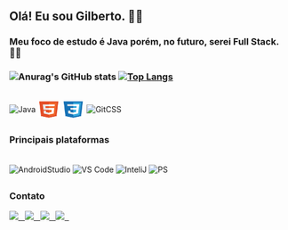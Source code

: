 ## Olá! Eu sou Gilberto. 🖖🏾

### Meu foco de estudo é Java porém, no futuro, serei Full Stack. 👨‍💻
<div>

### ![Anurag's GitHub stats](https://github-readme-stats.vercel.app/api?username=gnsf01&show_icons=true&theme=transparent) [![Top Langs](https://github-readme-stats.vercel.app/api/top-langs/?username=gnsf01&layout=compact&theme=transparent)](https://github.com/gnsf01/github-readme-stats)
 
</div>

<div style="display: inline_block"><br>
  <img align="center" alt="Java" height="30" width="40" src="https://cdn.jsdelivr.net/gh/devicons/devicon/icons/java/java-original.svg">
  <img align="center" alt="HTML" height="30" width="40" src="https://raw.githubusercontent.com/devicons/devicon/master/icons/html5/html5-original.svg">
  <img align="center" alt="CSS" height="30" width="40" src="https://raw.githubusercontent.com/devicons/devicon/master/icons/css3/css3-original.svg">
  <img align="center" alt="GitCSS" height="30" width="40" src="https://cdn.jsdelivr.net/gh/devicons/devicon/icons/git/git-original.svg">
</div>

##

### Principais plataformas
<div style="display: inline_block"><br>
  <img align="center" alt="AndroidStudio" height="30" width="40" src="https://cdn.jsdelivr.net/gh/devicons/devicon/icons/androidstudio/androidstudio-original.svg">
  <img align="center" alt="VS Code" height="30" width="40" src="https://cdn.jsdelivr.net/gh/devicons/devicon/icons/vscode/vscode-original.svg">
  <img align="center" alt="InteliJ" height="30" width="40" src="https://cdn.jsdelivr.net/gh/devicons/devicon/icons/intellij/intellij-original.svg">
  <img align="center" alt="PS" height="30" width="40" src="https://cdn.jsdelivr.net/gh/devicons/devicon/icons/photoshop/photoshop-plain.svg">
</div>



##

### Contato
<div> 
  <a href="https://instagram.com/gibaozinhoo" target="_blank"> <img src="https://img.shields.io/badge/-Instagram-%23E4405F?style=for-the-badge&logo=instagram&logoColor=white" target="_blank"> &nbsp </a>
 <a href="https://discord.gg/wagxzStdcR" target="_blank"><img src="https://img.shields.io/badge/Discord-7289DA?style=for-the-badge&logo=discord&logoColor=white" target="_blank"> &nbsp </a> 
  <a href = "mailto:contatorafaballerini@gmail.com"><img src="https://img.shields.io/badge/-Gmail-%23333?style=for-the-badge&logo=gmail&logoColor=white" target="_blank"> &nbsp </a>
  <a href="https://www.linkedin.com/in/gnsfilho01" target="_blank"><img src="https://img.shields.io/badge/-LinkedIn-%230077B5?style=for-the-badge&logo=linkedin&logoColor=white" target="_blank"> &nbsp </a> 
  
</div>

<!--- ![Snake animation](https://github.com/gnsf01/gnsf01/blob/output/github-contribution-grid-snake.svg) 
parei aq - https://www.youtube.com/watch?v=TsaLQAetPLU --->
